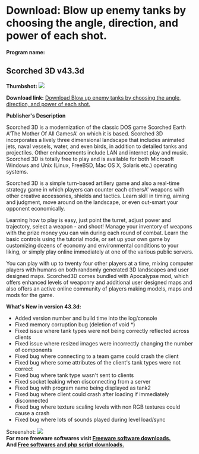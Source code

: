 # Download: Blow up enemy tanks by choosing the angle, direction, and power of each shot.

**Program name:**

## Scorched 3D v43.3d

  
**Thumbshot:** ![](http://www.freewarefiles.com/screenshot/scorched3d4_md.jpg)   
  
**Download link:** [Download Blow up enemy tanks by choosing the angle, direction, and power of each shot.](http://freesoftwares.boysofts.com/Scorched-3D_program_11871.html)  
  


**Publisher's Description**  
  


Scorched 3D is a modernization of the classic DOS game Scorched Earth A'The Mother Of All GamesA' on which it is based. Scorched 3D incorporates a lively three dimensional landscape that includes animated jets, naval vessels, water, and even birds, in addition to detailed tanks and projectiles. Other enhancements include LAN and internet play and music. Scorched 3D is totally free to play and is available for both Microsoft Windows and Unix (Linux, FreeBSD, Mac OS X, Solaris etc.) operating systems. 

Scorched 3D is a simple turn-based artillery game and also a real-time strategy game in which players can counter each othersA' weapons with other creative accessories, shields and tactics. Learn skill in timing, aiming and judgment, move around on the landscape, or even out-smart your opponent economically. 

Learning how to play is easy, just point the turret, adjust power and trajectory, select a weapon - and shoot! Manage your inventory of weapons with the prize money you can win during each round of combat. Learn the basic controls using the tutorial mode, or set up your own game by customizing dozens of economy and environmental conditions to your liking, or simply play online immediately at one of the various public servers. 

You can play with up to twenty four other players at a time, mixing computer players with humans on both randomly generated 3D landscapes and user designed maps. Scorched3D comes bundled with Apocalypse mod, which offers enhanced levels of weaponry and additional user designed maps and also offers an active online community of players making models, maps and mods for the game.

**What's New in version 43.3d:**

  * Added version number and build time into the log/console 
  * Fixed memory corruption bug (deletion of void *) 
  * Fixed issue where tank types were not being correctly reflected across clients 
  * Fixed issue where resized images were incorrectly changing the number of components 
  * Fixed bug where connecting to a team game could crash the client 
  * Fixed bug where some attributes of the client's tank types were not correct 
  * Fixed bug where tank type wasn't sent to clients 
  * Fixed socket leaking when disconnecting from a server 
  * Fixed bug with program name being displayed as tank2 
  * Fixed bug where client could crash after loading if immediately disconnected 
  * Fixed bug where texture scaling levels with non RGB textures could cause a crash 
  * Fixed bug where lots of sounds played during level load/sync 

  
  
Screenshot: ![](http://www.freewarefiles.com/screenshot/scorched3d4.jpg)   
**For more freeware softwares visit [Freeware software downloads.](http://freesoftwares.boysofts.com/)**   
**And [Free softwares and php script downloads.](http://www.boysofts.com/)**
